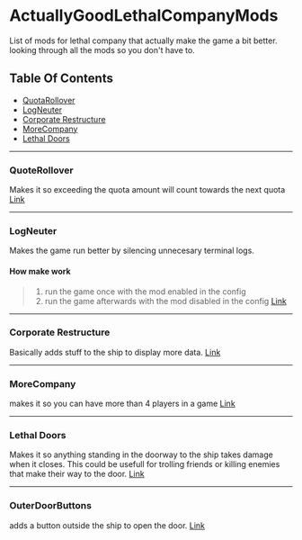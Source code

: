 
# ActuallyGoodLethalCompanyMods

List of mods for lethal company that actually make the game a bit better.
looking through all the mods so you don't have to.

## Table Of Contents
* <a href="/#quotarollover">QuotaRollover</a>
* <a href="/#logneuter">LogNeuter</a>
* <a href="/#corporate restructure">Corporate Restructure</a>
* <a href="/#morecompany">MoreCompany</a>
* <a href="/#lethal doors">Lethal Doors</a>


<hr/>

### QuoteRollover
Makes it so exceeding the quota amount will count towards the next quota
[Link](https://thunderstore.io/c/lethal-company/p/boxofbiscuits97/QuotaRollover/)

<hr/>

### LogNeuter
Makes the game run better by silencing unnecesary terminal logs.
#### How make work
> 1. run the game once with the mod enabled in the config
> 2. run the game afterwards with the mod disabled in the config
[Link](https://thunderstore.io/c/lethal-company/p/BlueAmulet/LogNeuter/)

<hr/>

### Corporate Restructure
Basically adds stuff to the ship to display more data.
[Link](https://thunderstore.io/c/lethal-company/p/Jamil/Corporate_Restructure/)

<hr />

### MoreCompany
makes it so you can have more than 4 players in a game
[Link](https://thunderstore.io/c/lethal-company/p/notnotnotswipez/MoreCompany/)

<hr />

### Lethal Doors
Makes it so anything standing in the doorway to the ship takes damage when it closes.
This could be usefull for trolling friends or killing enemies that make their way to the door.
[Link](https://thunderstore.io/c/lethal-company/p/saint_kendrick/Lethal_Doors/)

<hr />

### OuterDoorButtons
adds a button outside the ship to open the door.
[Link](https://thunderstore.io/c/lethal-company/p/CTNOriginals/OuterDoorButtons/)


